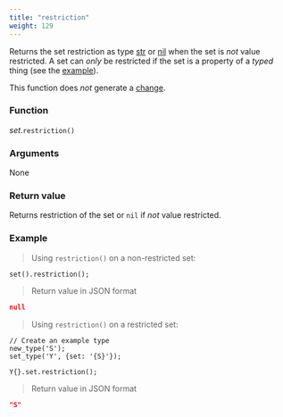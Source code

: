 ```yaml
---
title: "restriction"
weight: 129
---
```


Returns the set restriction as type [str](../../str) or [nil](../../nil) when the set is *not* value restricted. A set can *only* be restricted if the set is a property of a *typed* thing (see the [example](#example)).

This function does *not* generate a [change](../../../overview/changes).

### Function

*set*.`restriction()`

### Arguments

None

### Return value

Returns restriction of the set or `nil` if *not* value restricted.

### Example

> Using `restriction()` on a non-restricted set:

```thingsdb,json_response
set().restriction();
```

> Return value in JSON format

```json
null
```

> Using `restriction()` on a restricted set:

```thingsdb,json_response
// Create an example type
new_type('S');
set_type('Y', {set: '{S}'});

Y{}.set.restriction();
```

> Return value in JSON format

```json
"S"
```